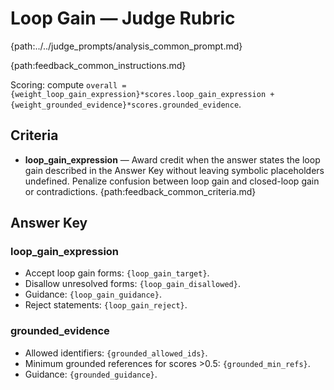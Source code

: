 # Loop Gain — Judge Rubric

{path:../../judge_prompts/analysis_common_prompt.md}

{path:feedback_common_instructions.md}

Scoring: compute `overall = {weight_loop_gain_expression}*scores.loop_gain_expression + {weight_grounded_evidence}*scores.grounded_evidence`.

## Criteria
- **loop_gain_expression** — Award credit when the answer states the loop gain described in the Answer Key without leaving symbolic placeholders undefined. Penalize confusion between loop gain and closed-loop gain or contradictions.
{path:feedback_common_criteria.md}

## Answer Key

### loop_gain_expression
- Accept loop gain forms: `{loop_gain_target}`.
- Disallow unresolved forms: `{loop_gain_disallowed}`.
- Guidance: `{loop_gain_guidance}`.
- Reject statements: `{loop_gain_reject}`.

### grounded_evidence
- Allowed identifiers: `{grounded_allowed_ids}`.
- Minimum grounded references for scores >0.5: `{grounded_min_refs}`.
- Guidance: `{grounded_guidance}`.
